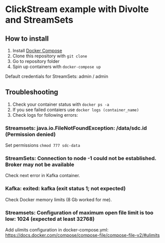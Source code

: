 # ClickStream example with Divolte and StreamSets

## How to install

1. Install [Docker Compose](https://docs.docker.com/compose/install/)
2. Clone this repository with `git clone`
3. Go to repository folder
4. Spin up containers with `docker-compose up`

Default credentials for StreamSets: admin / admin

## Troubleshooting

1. Check your container status with `docker ps -a`
2. If you see failed contaiers use `docker logs (container_name)`
3. Check logs for following errors:

### Streamsets: java.io.FileNotFoundException: /data/sdc.id (Permission denied)

Set permissions `chmod 777 sdc-data`

### StreamSets: Connection to node -1 could not be established. Broker may not be available

Check next error in Kafka container.

### Kafka: exited: kafka (exit status 1; not expected)

Check Docker memory limits (8 Gb worked for me).

### Streamsets: Configuration of maximum open file limit is too low: 1024 (expected at least 32768)

Add ulimits configuration in docker-compose.yml: https://docs.docker.com/compose/compose-file/compose-file-v2/#ulimits
